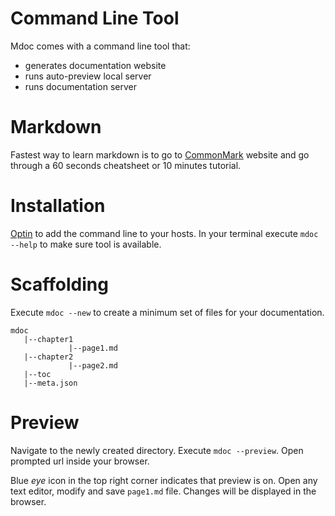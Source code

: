 # Command Line Tool

Mdoc comes with a command line tool that:
* generates documentation website
* runs auto-preview local server
* runs documentation server


# Markdown

Fastest way to learn markdown is to go to [CommonMark](http://commonmark.org/help/) website 
and go through a 60 seconds cheatsheet or 10 minutes tutorial.

# Installation

[Optin](https://optin) to add the command line to your hosts.
In your terminal execute `mdoc --help` to make sure tool is available.

# Scaffolding

Execute `mdoc --new` to create a minimum set of files for your documentation.

    mdoc
       |--chapter1
                 |--page1.md
       |--chapter2
                 |--page2.md
       |--toc
       |--meta.json
       
# Preview 

Navigate to the newly created directory. Execute `mdoc --preview`. 
Open prompted url inside your browser.
  
Blue *eye* icon in the top right corner indicates that preview is on.
Open any text editor, modify and save `page1.md` file.
Changes will be displayed in the browser. 
